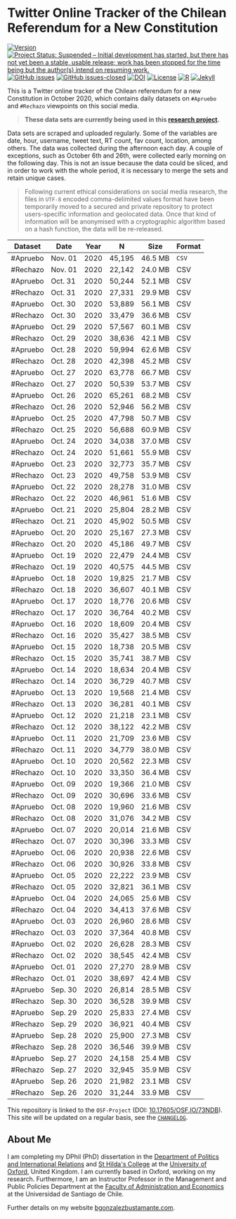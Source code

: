 # Twitter Online Tracker of the Chilean Referendum for a New Constitution

[![Version](https://img.shields.io/badge/version-v1.4.14-blue.svg)](https://github.com/bgonzalezbustamante/twConstitution/blob/master/CHANGELOG.md) [![Project Status: Suspended – Initial development has started, but there has not yet been a stable, usable release; work has been stopped for the time being but the author(s) intend on resuming work.](https://www.repostatus.org/badges/latest/suspended.svg)](https://github.com/bgonzalezbustamante/twConstitution/blob/master/STATUS.md) [![GitHub issues](https://img.shields.io/github/issues/bgonzalezbustamante/twConstitution.svg)](https://github.com/bgonzalezbustamante/twConstitution/issues/) [![GitHub issues-closed](https://img.shields.io/github/issues-closed/bgonzalezbustamante/twConstitution.svg)](https://github.com/bgonzalezbustamante/twConstitution/issues?q=is%3Aissue+is%3Aclosed) [![DOI](https://img.shields.io/badge/DOI-10.17605%2FOSF.IO%2F73NDB-blue)](http://doi.org/10.17605/OSF.IO/73NDB) [![License](https://img.shields.io/badge/license-CC--BY--4.0-black)](https://github.com/bgonzalezbustamante/twConstitution/blob/master/LICENSE.md) [![R](https://img.shields.io/badge/made%20with-R%20v4.0.2-1f425f.svg)](https://cran.r-project.org/) [![Jekyll](https://img.shields.io/badge/made%20with-Jekyll-1f425f.svg)](https://jekyllrb.com/)

This is a Twitter online tracker of the Chilean referendum for a new Constitution in October 2020, which contains daily datasets on `#Apruebo` and `#Rechazo` viewpoints on this social media.

> **These data sets are currently being used in this [research project](https://training-datalab.com/projects/vip-project-machine-learning).**

Data sets are scraped and uploaded regularly. Some of the variables are date, hour, username, tweet text, RT count, fav count, location, among others. The data was collected during the afternoon each day. A couple of exceptions, such as October 6th and 26th, were collected early morning on the following day. This is not an issue because the data could be sliced, and in order to work with the whole period, it is necessary to merge the sets and retain unique cases.

> Following current ethical considerations on social media research, the files in `UTF-8` encoded comma-delimited values format have been temporarily moved to a secured and private repository to protect users-specific information and geolocated data. Once that kind of information will be anonymised with a cryptographic algorithm based on a hash function, the data will be re-released.

| Dataset | Date | Year | N | Size | Format |
| --- | --- | --- | --- | --- | --- |
| #Apruebo | Nov. 01 | 2020 | 45,195 | 46.5 MB | `CSV` |
| #Rechazo | Nov. 01 | 2020 | 22,142 | 24.0 MB | CSV |
| #Apruebo | Oct. 31 | 2020 | 50,244 | 52.1 MB | CSV |
| #Rechazo | Oct. 31 | 2020 | 27,331 | 29.9 MB | CSV |
| #Apruebo | Oct. 30 | 2020 | 53,889 | 56.1 MB | CSV |
| #Rechazo | Oct. 30 | 2020 | 33,479 | 36.6 MB | CSV |
| #Apruebo | Oct. 29 | 2020 | 57,567 | 60.1 MB | CSV |
| #Rechazo | Oct. 29 | 2020 | 38,636 | 42.1 MB | CSV |
| #Apruebo | Oct. 28 | 2020 | 59,994 | 62.6 MB | CSV |
| #Rechazo | Oct. 28 | 2020 | 42,398 | 45.2 MB | CSV |
| #Apruebo | Oct. 27 | 2020 | 63,778 | 66.7 MB | CSV |
| #Rechazo | Oct. 27 | 2020 | 50,539 | 53.7 MB | CSV |
| #Apruebo | Oct. 26 | 2020 | 65,261 | 68.2 MB | CSV |
| #Rechazo | Oct. 26 | 2020 | 52,946 | 56.2 MB | CSV |
| #Apruebo | Oct. 25 | 2020 | 47,798 | 50.7 MB | CSV |
| #Rechazo | Oct. 25 | 2020 | 56,688 | 60.9 MB | CSV |
| #Apruebo | Oct. 24 | 2020 | 34,038 | 37.0 MB | CSV |
| #Rechazo | Oct. 24 | 2020 | 51,661 | 55.9 MB | CSV |
| #Apruebo | Oct. 23 | 2020 | 32,773 | 35.7 MB | CSV |
| #Rechazo | Oct. 23 | 2020 | 49,758 | 53.9 MB | CSV |
| #Apruebo | Oct. 22 | 2020 | 28,278 | 31.0 MB | CSV |
| #Rechazo | Oct. 22 | 2020 | 46,961 | 51.6 MB | CSV |
| #Apruebo | Oct. 21 | 2020 | 25,804 | 28.2 MB | CSV |
| #Rechazo | Oct. 21 | 2020 | 45,902 | 50.5 MB | CSV |
| #Apruebo | Oct. 20 | 2020 | 25,167 | 27.3 MB | CSV |
| #Rechazo | Oct. 20 | 2020 | 45,186 | 49.7 MB | CSV |
| #Apruebo | Oct. 19 | 2020 | 22,479 | 24.4 MB | CSV |
| #Rechazo | Oct. 19 | 2020 | 40,575 | 44.5 MB | CSV |
| #Apruebo | Oct. 18 | 2020 | 19,825 | 21.7 MB | CSV |
| #Rechazo | Oct. 18 | 2020 | 36,607 | 40.1 MB | CSV |
| #Apruebo | Oct. 17 | 2020 | 18,776 | 20.6 MB | CSV |
| #Rechazo | Oct. 17 | 2020 | 36,764 | 40.2 MB | CSV |
| #Apruebo | Oct. 16 | 2020 | 18,609 | 20.4 MB | CSV |
| #Rechazo | Oct. 16 | 2020 | 35,427 | 38.5 MB | CSV |
| #Apruebo | Oct. 15 | 2020 | 18,738 | 20.5 MB | CSV |
| #Rechazo | Oct. 15 | 2020 | 35,741 | 38.7 MB | CSV |
| #Apruebo | Oct. 14 | 2020 | 18,634 | 20.4 MB | CSV |
| #Rechazo | Oct. 14 | 2020 | 36,729 | 40.7 MB | CSV |
| #Apruebo | Oct. 13 | 2020 | 19,568 | 21.4 MB | CSV |
| #Rechazo | Oct. 13 | 2020 | 36,281 | 40.1 MB | CSV |
| #Apruebo | Oct. 12 | 2020 | 21,218 | 23.1 MB | CSV |
| #Rechazo | Oct. 12 | 2020 | 38,122 | 42.2 MB | CSV |
| #Apruebo | Oct. 11 | 2020 | 21,709 | 23.6 MB | CSV |
| #Rechazo | Oct. 11 | 2020 | 34,779 | 38.0 MB | CSV |
| #Apruebo | Oct. 10 | 2020 | 20,562 | 22.3 MB | CSV |
| #Rechazo | Oct. 10 | 2020 | 33,350 | 36.4 MB | CSV |
| #Apruebo | Oct. 09 | 2020 | 19,366 | 21.0 MB | CSV |
| #Rechazo | Oct. 09 | 2020 | 30,696 | 33.6 MB | CSV |
| #Apruebo | Oct. 08 | 2020 | 19,960 | 21.6 MB | CSV |
| #Rechazo | Oct. 08 | 2020 | 31,076 | 34.2 MB | CSV |
| #Apruebo | Oct. 07 | 2020 | 20,014 | 21.6 MB | CSV |
| #Rechazo | Oct. 07 | 2020 | 30,396 | 33.3 MB | CSV |
| #Apruebo | Oct. 06 | 2020 | 20,938 | 22.6 MB | CSV |
| #Rechazo | Oct. 06 | 2020 | 30,926 | 33.8 MB | CSV |
| #Apruebo | Oct. 05 | 2020 | 22,222 | 23.9 MB | CSV |
| #Rechazo | Oct. 05 | 2020 | 32,821 | 36.1 MB | CSV |
| #Apruebo | Oct. 04 | 2020 | 24,065 | 25.6 MB | CSV |
| #Rechazo | Oct. 04 | 2020 | 34,413 | 37.6 MB | CSV |
| #Apruebo | Oct. 03 | 2020 | 26,960 | 28.6 MB | CSV |
| #Rechazo | Oct. 03 | 2020 | 37,364 | 40.8 MB | CSV |
| #Apruebo | Oct. 02 | 2020 | 26,628 | 28.3 MB | CSV |
| #Rechazo | Oct. 02 | 2020 | 38,545 | 42.4 MB | CSV |
| #Apruebo | Oct. 01 | 2020 | 27,270 | 28.9 MB | CSV |
| #Rechazo | Oct. 01 | 2020 | 38,697 | 42.4 MB | CSV |
| #Apruebo | Sep. 30 | 2020 | 26,814 | 28.5 MB | CSV |
| #Rechazo | Sep. 30 | 2020 | 36,528 | 39.9 MB | CSV |
| #Apruebo | Sep. 29 | 2020 | 25,833 | 27.4 MB | CSV |
| #Rechazo | Sep. 29 | 2020 | 36,921 | 40.4 MB | CSV |
| #Apruebo | Sep. 28 | 2020 | 25,900 | 27.3 MB | CSV |
| #Rechazo | Sep. 28 | 2020 | 36,546 | 39.9 MB | CSV |
| #Apruebo | Sep. 27 | 2020 | 24,158 | 25.4 MB | CSV |
| #Rechazo | Sep. 27 | 2020 | 32,945 | 35.9 MB | CSV |
| #Apruebo | Sep. 26 | 2020 | 21,982 | 23.1 MB | CSV |
| #Rechazo | Sep. 26 | 2020 | 31,244 | 33.9 MB | CSV |

This repository is linked to the `OSF-Project` (DOI: [10.17605/OSF.IO/73NDB](http://doi.org/10.17605/OSF.IO/73NDB)). This site will be updated on a regular basis, see the [`CHANGELOG`](https://github.com/bgonzalezbustamante/twConstitution/blob/master/CHANGELOG.md).

## About Me

I am completing my DPhil (PhD) dissertation in the [Department of Politics and International Relations](https://www.politics.ox.ac.uk/) and [St Hilda's College](https://www.sthildas.ox.ac.uk/) at the [University of Oxford](http://www.ox.ac.uk/), United Kingdom. I am currently based in Oxford, working on my research. Furthermore, I am an Instructor Professor in the Management and Public Policies Department at the [Faculty of Administration and Economics](https://fae.usach.cl/) at the Universidad de Santiago de Chile.

Further details on my website [bgonzalezbustamante.com](https://bgonzalezbustamante.com/).

